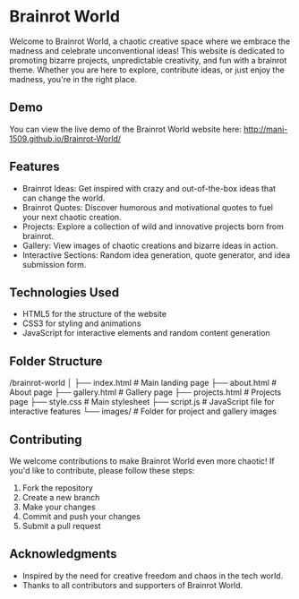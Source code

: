 # Brainrot World
Welcome to Brainrot World, a chaotic creative space where we embrace the madness and celebrate unconventional ideas! This website is dedicated to promoting bizarre projects, unpredictable creativity, and fun with a brainrot theme. Whether you are here to explore, contribute ideas, or just enjoy the madness, you're in the right place.
  
## Demo
You can view the live demo of the Brainrot World website here:
http://mani-1509.github.io/Brainrot-World/

## Features
- Brainrot Ideas: Get inspired with crazy and out-of-the-box ideas that can change the world.
- Brainrot Quotes: Discover humorous and motivational quotes to fuel your next chaotic creation.
- Projects: Explore a collection of wild and innovative projects born from brainrot.
- Gallery: View images of chaotic creations and bizarre ideas in action.
- Interactive Sections: Random idea generation, quote generator, and idea submission form.
  
## Technologies Used
- HTML5 for the structure of the website
- CSS3 for styling and animations
- JavaScript for interactive elements and random content generation

## Folder Structure
/brainrot-world
│
├── index.html          # Main landing page
├── about.html          # About page
├── gallery.html        # Gallery page
├── projects.html       # Projects page
├── style.css           # Main stylesheet
├── script.js           # JavaScript file for interactive features
└── images/             # Folder for project and gallery images

## Contributing
We welcome contributions to make Brainrot World even more chaotic! If you'd like to contribute, please follow these steps:

1. Fork the repository
2. Create a new branch
3. Make your changes
4. Commit and push your changes
5. Submit a pull request

## Acknowledgments
- Inspired by the need for creative freedom and chaos in the tech world.
- Thanks to all contributors and supporters of Brainrot World.
